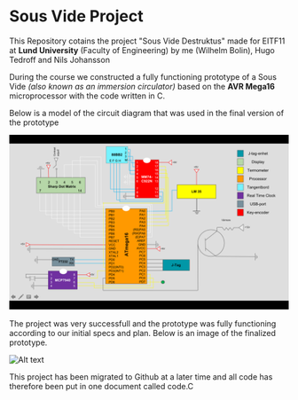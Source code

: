 # Sous Vide Project

This Repository cotains the project "Sous Vide Destruktus" made for EITF11 at **Lund University** (Faculty of Engineering) by me (Wilhelm Bolin), Hugo Tedroff and Nils Johansson

During the course we constructed a fully functioning prototype of a Sous Vide *(also known as an immersion circulator)* based on the **AVR Mega16** microprocessor with the code written in C.

Below is a model of the circuit diagram that was used in the final version of the prototype

![Alt text](A8K7EV6.png "circuit diagram")


The project was very successfull and the prototype was fully functioning according to our initial specs and plan. Below is an image of the finalized prototype.  

![Alt text](XXXXXX.png "final prototype")



This project has been migrated to Github at a later time and all code has therefore been put in one document called code.C 
